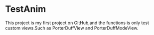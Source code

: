 # TestAnim
This project is my first project on GitHub,and the functions is only test custom views.Such as PorterDuffView and PorterDuffModeView.
